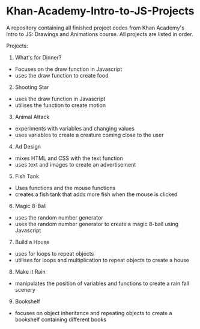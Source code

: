 # Khan-Academy-Intro-to-JS-Projects
A repository containing all finished project codes from Khan Academy's Intro to JS: Drawings and Animations course. All projects are listed in order.

Projects:
1. What's for Dinner?
  - Focuses on the draw function in Javascript
  - uses the draw function to create food

2. Shooting Star
  - uses the draw function in Javascript
  - utilises the function to create motion
  
3. Animal Attack
  - experiments with variables and changing values
  - uses variables to create a creature coming close to the user

4. Ad Design
  - mixes HTML and CSS with the text function
  - uses text and images to create an advertisement 
  
5. Fish Tank
  - Uses functions and the mouse functions 
  - creates a fish tank that adds more fish when the mouse is clicked
  
6. Magic 8-Ball
  - uses the random number generator 
  - uses the random number generator to create a magic 8-ball using Javascript
  
7. Build a House
  - uses for loops to repeat objects
  - utilises for loops and multiplication to repeat objects to create a house
  
8. Make it Rain
  - manipulates the position of variables and functions
  to create a rain fall scenery
  
9. Bookshelf 
  - focuses on object inheritance and repeating objects to create a bookshelf
  containing different books
